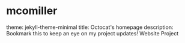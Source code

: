 # mcomiller
theme: jekyll-theme-minimal
title: Octocat's homepage
description: Bookmark this to keep an eye on my project updates!
Website Project
